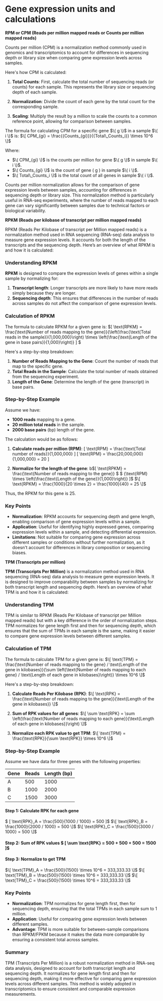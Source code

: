 # Gene expression units and calculations


**RPM or CPM (Reads per million mapped reads or Counts per million mapped reads)**

Counts per million (CPM) is a normalization method commonly used in genomics and transcriptomics to account for differences in sequencing depth or library size when comparing gene expression levels across samples.

Here's how CPM is calculated:

1. **Total Counts**: First, calculate the total number of sequencing reads (or counts) for each sample. This represents the library size or sequencing depth of each sample.

2. **Normalization**: Divide the count of each gene by the total count for the corresponding sample.

3. **Scaling**: Multiply the result by a million to scale the counts to a common reference point, allowing for comparison between samples.

The formula for calculating CPM for a specific gene $\( g \)$ in a sample $\( i \)$ is:  $\[ CPM_{gi} = \frac{{Counts_{gi}}}{{Total\_Counts_i}} \times 10^6 \]$
                               

Where:
- $\( CPM_{gi} \)$ is the counts per million for gene $\( g \)$ in sample $\( i \)$.
- $\( Counts_{gi} \)$ is the count of gene \( g \) in sample $\( i \)$.
- $\( Total\_Counts_i \)$ is the total count of all genes in sample $\( i \)$.

Counts per million normalization allows for the comparison of gene expression levels between samples, accounting for differences in sequencing depth or library size. This normalization method is particularly useful in RNA-seq experiments, where the number of reads mapped to each gene can vary significantly between samples due to technical factors or biological variability.


**RPKM (Reads per kilobase of transcript per million mapped reads)**

RPKM (Reads Per Kilobase of transcript per Million mapped reads) is a normalization method used in RNA sequencing (RNA-seq) data analysis to measure gene expression levels. It accounts for both the length of the transcripts and the sequencing depth. Here’s an overview of what RPKM is and how it is calculated:

### Understanding RPKM

**RPKM** is designed to compare the expression levels of genes within a single sample by normalizing for:
1. **Transcript length**: Longer transcripts are more likely to have more reads simply because they are longer.
2. **Sequencing depth**: This ensures that differences in the number of reads across samples do not affect the comparison of gene expression levels.

### Calculation of RPKM

The formula to calculate RPKM for a given gene is: $\[ \text{RPKM} = \frac{\text{Number of reads mapping to the gene}}{\left(\frac{\text{Total reads in the sample}}{1,000,000}\right) \times \left(\frac{\text{Length of the gene in base pairs}}{1,000}\right)} \] $

Here's a step-by-step breakdown:

1. **Number of Reads Mapping to the Gene**: Count the number of reads that map to the specific gene.
2. **Total Reads in the Sample**: Calculate the total number of reads obtained from the sequencing experiment.
3. **Length of the Gene**: Determine the length of the gene (transcript) in base pairs.

### Step-by-Step Example

Assume we have:
- **1000 reads** mapping to a gene.
- **20 million total reads** in the sample.
- **2000 base pairs** (bp) length of the gene.

The calculation would be as follows:

1. **Calculate reads per million (RPM)**:
   \[ \text{RPM} = \frac{\text{Total number of reads}}{1,000,000} \]
   \[ \text{RPM} = \frac{20,000,000}{1,000,000} = 20 \]

2. **Normalize for the length of the gene**: b$\[ \text{RPKM} = \frac{\text{Number of reads mapping to the gene}} $
   $ {\text{RPM} \times \left(\frac{\text{Length of the gene}}{1,000}\right)} \]$
   $\[ \text{RPKM} =  \frac{1000}{20 \times 2} = \frac{1000}{40} = 25 \]$

Thus, the RPKM for this gene is 25.

### Key Points

- **Normalization**: RPKM accounts for sequencing depth and gene length, enabling comparison of gene expression levels within a sample.
- **Application**: Useful for identifying highly expressed genes, comparing expression levels within a sample, and detecting differential expression.
- **Limitations**: Not suitable for comparing gene expression across different samples or conditions without further normalization, as it doesn't account for differences in library composition or sequencing biases.


**TPM (Transcripts per million)**


**TPM (Transcripts Per Million)** is a normalization method used in RNA sequencing (RNA-seq) data analysis to measure gene expression levels. It is designed to improve comparability between samples by normalizing for both transcript length and sequencing depth. Here’s an overview of what TPM is and how it is calculated:

### Understanding TPM

TPM is similar to RPKM (Reads Per Kilobase of transcript per Million mapped reads) but with a key difference in the order of normalization steps. TPM normalizes for gene length first and then for sequencing depth, which ensures that the sum of TPMs in each sample is the same, making it easier to compare gene expression levels between different samples.

### Calculation of TPM

The formula to calculate TPM for a given gene is: $\[ \text{TPM} = \frac{\text{Number of reads mapping to the gene} / \text{Length of the gene in kilobases}}{\sum \left(\text{Number of reads mapping to each gene} / \text{Length of each gene in kilobases}\right)} \times 10^6 \]$

Here's a step-by-step breakdown:

1. **Calculate Reads Per Kilobase (RPK)**: $\[ \text{RPK} = \frac{\text{Number of reads mapping to the gene}}{\text{Length of the gene in kilobases}} \]$

2. **Sum of RPK values for all genes**: $\[ \sum \text{RPK} = \sum \left(\frac{\text{Number of reads mapping to each gene}}{\text{Length of each gene in kilobases}}\right) \]$

3. **Normalize each RPK value to get TPM**: $\[ \text{TPM} = \frac{\text{RPK}}{\sum \text{RPK}} \times 10^6 \]$

### Step-by-Step Example

Assume we have data for three genes with the following properties:

| Gene | Reads | Length (bp) |
|------|-------|-------------|
| A    | 500   | 1000        |
| B    | 1000  | 2000        |
| C    | 1500  | 3000        |

#### Step 1: Calculate RPK for each gene
$ \[ \text{RPK}_A = \frac{500}{1000 / 1000} = 500 \]$
$\[ \text{RPK}_B = \frac{1000}{2000 / 1000} = 500 \]$
$\[ \text{RPK}_C = \frac{1500}{3000 / 1000} = 500 \]$

#### Step 2: Sum of RPK values $ \[ \sum \text{RPK} = 500 + 500 + 500 = 1500 \]$ 

#### Step 3: Normalize to get TPM

$\[ \text{TPM}_A = \frac{500}{1500} \times 10^6 = 333,333.33 \]$
$\[ \text{TPM}_B = \frac{500}{1500} \times 10^6 = 333,333.33 \]$
$\[ \text{TPM}_C = \frac{500}{1500} \times 10^6 = 333,333.33 \]$

### Key Points

- **Normalization**: TPM normalizes for gene length first, then for sequencing depth, ensuring that the total TPMs in each sample sum to 1 million.
- **Application**: Useful for comparing gene expression levels between different samples.
- **Advantage**: TPM is more suitable for between-sample comparisons than RPKM/FPKM because it makes the data more comparable by ensuring a consistent total across samples.

### Summary

TPM (Transcripts Per Million) is a robust normalization method in RNA-seq data analysis, designed to account for both transcript length and sequencing depth. It normalizes for gene length first and then for sequencing depth, making it more effective for comparing gene expression levels across different samples. This method is widely adopted in transcriptomics to ensure consistent and comparable expression measurements.

